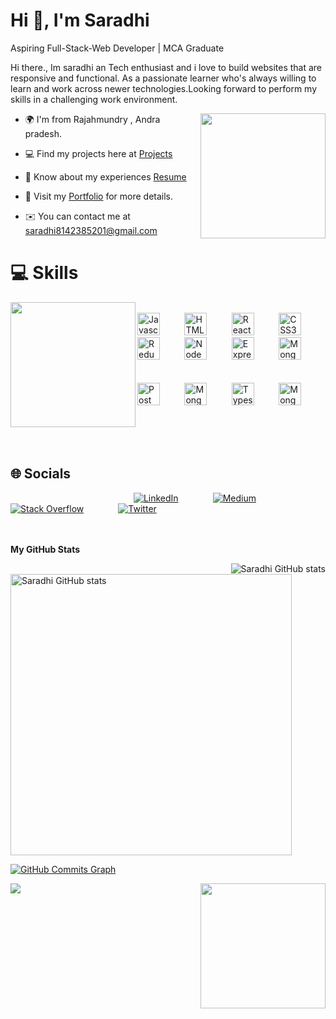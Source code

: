 Hi 👋, I'm Saradhi
=============================

Aspiring Full-Stack-Web Developer | MCA Graduate

Hi there., Im saradhi an Tech enthusiast and i love to build websites that are responsive and functional. As a passionate learner who's always willing to learn and work across newer technologies.Looking forward to perform my skills in a challenging work environment.

<img height="200px" align="right" src="https://www.crio.do/resources/assets/onboard/What1.png"/> 

* 🌍  I'm from Rajahmundry , Andra pradesh.

* 💻  Find my projects here at [Projects](https://github.com/Saradhii?tab=repositories)

* 📄  Know about my experiences [Resume](https://drive.google.com/file/d/1sw8Zr0-XVtSn6Yxp-M25IfaTKazHHpH1/view?usp=sharing)

* 📗  Visit my [Portfolio](https://saradhi.netlify.app/) for more details.

* ✉️  You can contact me at [saradhi8142385201@gmail.com](mailto:saradhi8142385201@gmail.com)



# 💻 Skills
<img height="200px" width="200px" align="left" src="https://www.crio.do/static/ef9b3bc8e80b6a86c0214f2f2153c865/3be30/Mission.png"/> 
<div align="left">  
<br><a href="https://developer.mozilla.org/en-US/docs/Web/JavaScript" target="_blank" rel="noreferrer"><img src="https://raw.githubusercontent.com/danielcranney/readme-generator/main/public/icons/skills/javascript-colored.svg" width="36" height="36" alt="Javascript" /></a>&nbsp;&nbsp;&nbsp;&nbsp;&nbsp;&nbsp;&nbsp;&nbsp;&nbsp;
<a href="https://developer.mozilla.org/en-US/docs/Glossary/HTML5" target="_blank" rel="noreferrer"><img src="https://raw.githubusercontent.com/danielcranney/readme-generator/main/public/icons/skills/html5-colored.svg" width="36" height="36" alt="HTML5" /></a>&nbsp;&nbsp;&nbsp;&nbsp;&nbsp;&nbsp;&nbsp;&nbsp;&nbsp;
<a href="https://reactjs.org/" target="_blank" rel="noreferrer"><img src="https://raw.githubusercontent.com/danielcranney/readme-generator/main/public/icons/skills/react-colored.svg" width="36" height="36" alt="React" /></a>&nbsp;&nbsp;&nbsp;&nbsp;&nbsp;&nbsp;&nbsp;&nbsp;&nbsp;
<a href="https://www.w3.org/TR/CSS/#css" target="_blank" rel="noreferrer"><img src="https://raw.githubusercontent.com/danielcranney/readme-generator/main/public/icons/skills/css3-colored.svg" width="36" height="36" alt="CSS3" /></a>&nbsp;&nbsp;&nbsp;&nbsp;&nbsp;&nbsp;&nbsp;&nbsp;&nbsp;
<a href="https://redux.js.org/" target="_blank" rel="noreferrer"><img src="https://raw.githubusercontent.com/danielcranney/readme-generator/main/public/icons/skills/redux-colored.svg" width="36" height="36" alt="Redux" /></a>&nbsp;&nbsp;&nbsp;&nbsp;&nbsp;&nbsp;&nbsp;&nbsp;&nbsp;
<a href="https://nodejs.org/en/" target="_blank" rel="noreferrer"><img src="https://raw.githubusercontent.com/danielcranney/readme-generator/main/public/icons/skills/nodejs-colored.svg" width="36" height="36" alt="NodeJS" /></a>&nbsp;&nbsp;&nbsp;&nbsp;&nbsp;&nbsp;&nbsp;&nbsp;&nbsp;
<a href="https://expressjs.com/" target="_blank" rel="noreferrer"><img src="https://raw.githubusercontent.com/danielcranney/readme-generator/main/public/icons/skills/express-colored-dark.svg" width="36" height="36" alt="Express" /></a>&nbsp;&nbsp;&nbsp;&nbsp;&nbsp;&nbsp;&nbsp;&nbsp;&nbsp;
<a href="https://www.mongodb.com/" target="_blank" rel="noreferrer"><img src="https://raw.githubusercontent.com/danielcranney/readme-generator/main/public/icons/skills/mongodb-colored.svg" width="36" height="36" alt="MongoDB" /></a>&nbsp;&nbsp;&nbsp;&nbsp;&nbsp;&nbsp;&nbsp;&nbsp;&nbsp;
</a><br><br><br>
<a href="https://www.postman.com/" target="_blank" rel="noreferrer"><img src="https://res.cloudinary.com/postman/image/upload/t_team_logo/v1629869194/team/2893aede23f01bfcbd2319326bc96a6ed0524eba759745ed6d73405a3a8b67a8" width="36" height="36" alt="Postman" /></a>&nbsp;&nbsp;&nbsp;&nbsp;&nbsp;&nbsp;&nbsp;&nbsp;&nbsp;
<a href="https://nextjs.org/" target="_blank" rel="noreferrer"><img src="https://ui-lib.com/blog/wp-content/uploads/2021/12/nextjs-boilerplate-logo.png" width="36" height="36" alt="MongoDB" /></a>&nbsp;&nbsp;&nbsp;&nbsp;&nbsp;&nbsp;&nbsp;&nbsp;&nbsp;
<a href="https://www.typescriptlang.org/" target="_blank" rel="noreferrer"><img src="https://raw.githubusercontent.com/danielcranney/readme-generator/main/public/icons/skills/typescript-colored.svg" width="36" height="36" alt="Typescript" /></a>&nbsp;&nbsp;&nbsp;&nbsp;&nbsp;&nbsp;&nbsp;&nbsp;&nbsp;
<a href="https://mui.com/" target="_blank" rel="noreferrer"><img src="https://mui.com/static/logo.png" width="36" height="36" alt="MongoDB" /></a> 
</div>

<br><br><br>

## 🌐 Socials

&nbsp;&nbsp;&nbsp;&nbsp;&nbsp;&nbsp;&nbsp;&nbsp;&nbsp;&nbsp;&nbsp;&nbsp;&nbsp;&nbsp;&nbsp;&nbsp;&nbsp;&nbsp;&nbsp;&nbsp;&nbsp;&nbsp;&nbsp;&nbsp;&nbsp;&nbsp;&nbsp;&nbsp;&nbsp;&nbsp;&nbsp;&nbsp;&nbsp;&nbsp;&nbsp;&nbsp; &nbsp;&nbsp;&nbsp;&nbsp;&nbsp;&nbsp;&nbsp;&nbsp;&nbsp;&nbsp;&nbsp;&nbsp; [![LinkedIn](https://img.shields.io/badge/LinkedIn-%230077B5.svg?logo=linkedin&logoColor=white)](https://www.linkedin.com/in/durga-vijaya-saradhi-mopada-327bb01b6/) &nbsp;&nbsp;&nbsp;&nbsp;&nbsp;&nbsp;&nbsp;&nbsp;&nbsp;&nbsp;&nbsp;&nbsp; [![Medium](https://img.shields.io/badge/Medium-12100E?logo=medium&logoColor=white)](https://medium.com/@saradhi8142385201) &nbsp;&nbsp;&nbsp;&nbsp;&nbsp;&nbsp;&nbsp;&nbsp;&nbsp;&nbsp;&nbsp;&nbsp; [![Stack Overflow](https://img.shields.io/badge/-Stackoverflow-FE7A16?logo=stack-overflow&logoColor=white)](https://stackoverflow.com/users) &nbsp;&nbsp;&nbsp;&nbsp;&nbsp;&nbsp;&nbsp;&nbsp;&nbsp;&nbsp;&nbsp;&nbsp; [![Twitter](https://img.shields.io/badge/Twitter-%231DA1F2.svg?logo=Twitter&logoColor=white)](https://twitter.com/SaradhiVj) 

<br><br>
<b>My GitHub Stats</b>

<a href="http://www.github.com/saradhii"><img align="right" alt="Saradhi GitHub stats" src="https://github-readme-stats.vercel.app/api/top-langs/?username=saradhii&langs_count=8&count_private=true&layout=compact&theme=react&hide_border=true&bg_color=0D1117" /></a>

<a href="http://www.github.com/saradhii"><img width="450px" src="https://github-readme-stats.vercel.app/api?username=saradhii&show_icons=true&hide=&count_private=true&title_color=0891b2&text_color=ffffff&icon_color=0891b2&bg_color=0D1117&hide_border=true&show_icons=true" alt="Saradhi GitHub stats" /></a>


<a href="http://www.github.com/saradhii"><img src="https://activity-graph.herokuapp.com/graph?username=saradhii&bg_color=000000&color=ffffff&line=0891b2&point=ffffff&area_color=000000&area=true&hide_border=true&custom_title=GitHub%20Commits%20Graph" alt="GitHub Commits Graph" /></a>

<img height="200px"  align="right" src="https://www.crio.do/resources/assets/onboard/What3.png"/> 

[![](https://visitcount.itsvg.in/api?id=saradhii&icon=0&color=0)](https://visitcount.itsvg.in)



